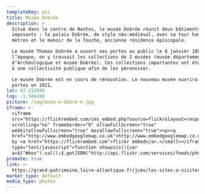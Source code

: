 ```yaml
---
templateKey: poi
title: Musée Dobrée
description: >
  Situé dans le centre de Nantes, le musée Dobrée réunit deux bâtiments
  imposants : le palais Dobrée, de style néo-médiéval, avec sa tour haute de 30
  mètres et le manoir de la Touche, ancienne résidence épiscopale. 

  Le musée Thomas Dobrée a ouvert ses portes au public le 8 janvier 1899. À
  l’époque, on y trouvait les collections de 2 musées (musée départemental
  d’Archéologique et musée Dobrée). Ces collections importantes ont été confiées
  à une collectivité publique afin de les pérenniser.

  Le musée Dobrée est en cours de rénovation. Le nouveau musée ouvrira ses
  portes en 2021.
lat: 47.212849
lng: -1.566456
picture: /img/muse-e-dobre-e.jpg
iframe: >-
  <iframe
  src="https://flickrembed.com/cms_embed.php?source=flickr&layout=responsive&input=72157697479991784&sort=0&by=album&theme=default&scale=fill&limit=10&skin=default&autoplay=true"
  scrolling="no" frameborder="0" allowFullScreen="true"
  webkitallowfullscreen="true" mozallowfullscreen="true"><p><a 
  href="http://www.embedgooglemap.co.uk">http://www.embedgooglemap.co.uk/</a></p><small>Powered
  by <a href="https://flickrembed.com">flickr embed</a>.</small></iframe><script
  type="text/javascript">function showpics(){var
  a=$("#box").val();$.getJSON("http://api.flickr.com/services/feeds/photos_public.gne?tags="+a+"&tagmode=any&format=json&jsoncallback=?",function(a){$("#images").hide().html(a).fadeIn("fast"),$.each(a.items,function(a,e){$("<img/>").attr("src",e.media.m).appendTo("#images")})})}</script>
promote: true
link: >-
  https://grand-patrimoine.loire-atlantique.fr/jcms/les-sites-a-visiter/musee-dobree-a-nantes/le-projet-de-renovation/le-projet-de-renovation-du-musee-dobree-fr-p2_291505
marker_type: default
media_type: photos
---
```


